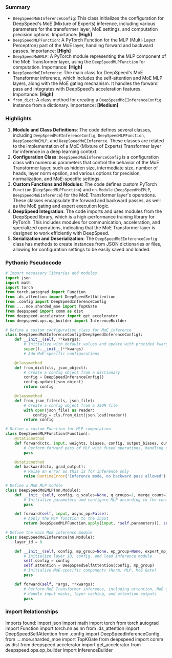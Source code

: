 

### Summary



* `DeepSpeedMoEInferenceConfig`: This class initializes the configuration for DeepSpeed's MoE (Mixture of Experts) inference, including various parameters for the transformer layer, MoE settings, and computation precision options. Importance: **[High]**
* `DeepSpeedMLPFunction`: A PyTorch Function for the MLP (Multi-Layer Perceptron) part of the MoE layer, handling forward and backward passes. Importance: **[High]**
* `DeepSpeedMoEMLP`: A PyTorch module representing the MLP component of the MoE Transformer layer, using the `DeepSpeedMLPFunction` for computation. Importance: **[High]**
* `DeepSpeedMoEInference`: The main class for DeepSpeed's MoE Transformer inference, which includes the self-attention and MoE MLP layers, along with the MoE gating mechanism. It handles the forward pass and integrates with DeepSpeed's acceleration features. Importance: **[High]**
* `from_dict`: A class method for creating a `DeepSpeedMoEInferenceConfig` instance from a dictionary. Importance: **[Medium]**

### Highlights



1. **Module and Class Definitions**: The code defines several classes, including `DeepSpeedMoEInferenceConfig`, `DeepSpeedMLPFunction`, `DeepSpeedMoEMLP`, and `DeepSpeedMoEInference`. These classes are related to the implementation of a MoE (Mixture of Experts) Transformer layer for inference in a deep learning context.
2. **Configuration Class**: `DeepSpeedMoEInferenceConfig` is a configuration class with numerous parameters that control the behavior of the MoE Transformer layer, such as hidden size, intermediate size, number of heads, layer norm epsilon, and various options for precision, normalization, and MoE-specific settings.
3. **Custom Functions and Modules**: The code defines custom PyTorch `Function` (`DeepSpeedMLPFunction`) and `nn.Module` (`DeepSpeedMoEMLP`, `DeepSpeedMoEInference`) for the MoE Transformer layer's operations. These classes encapsulate the forward and backward passes, as well as the MoE gating and expert execution logic.
4. **DeepSpeed Integration**: The code imports and uses modules from the DeepSpeed library, which is a high-performance training library for PyTorch. This includes modules for communication, acceleration, and specialized operations, indicating that the MoE Transformer layer is designed to work efficiently with DeepSpeed.
5. **Serialization and Deserialization**: The `DeepSpeedMoEInferenceConfig` class has methods to create instances from JSON dictionaries or files, allowing for configuration settings to be easily saved and loaded.

### Pythonic Pseudocode

```python
# Import necessary libraries and modules
import json
import math
import torch
from torch.autograd import Function
from .ds_attention import DeepSpeedSelfAttention
from .config import DeepSpeedInferenceConfig
from ....moe.sharded_moe import TopKGate
from deepspeed import comm as dist
from deepspeed.accelerator import get_accelerator
from deepspeed.ops.op_builder import InferenceBuilder

# Define a custom configuration class for MoE inference
class DeepSpeedMoEInferenceConfig(DeepSpeedInferenceConfig):
    def __init__(self, **kwargs):
        # Initialize with default values and update with provided kwargs
        super().__init__(**kwargs)
        # Add MoE-specific configurations

    @classmethod
    def from_dict(cls, json_object):
        # Create a config object from a dictionary
        config = DeepSpeedInferenceConfig()
        config.update(json_object)
        return config

    @classmethod
    def from_json_file(cls, json_file):
        # Create a config object from a JSON file
        with open(json_file) as reader:
            config = cls.from_dict(json.load(reader))
        return config

# Define a custom Function for MLP computation
class DeepSpeedMLPFunction(Function):
    @staticmethod
    def forward(ctx, input, weights, biases, config, output_biases, output_weights, q_scales, q_groups, merge_count, mp_group, async_op):
        # Perform forward pass of MLP with fused operations, handling quantization if needed
        pass

    @staticmethod
    def backward(ctx, grad_output):
        # Raise an error as this is for inference only
        raise RuntimeError('Inference mode, no backward pass allowed')

# Define a MoE MLP module
class DeepSpeedMoEMLP(nn.Module):
    def __init__(self, config, q_scales=None, q_groups=1, merge_count=1, mlp_extra_grouping=False, mp_group=None):
        # Initialize parameters and configure MLP according to the config
        pass

    def forward(self, input, async_op=False):
        # Apply the MLP function to the input
        return DeepSpeedMLPFunction.apply(input, *self.parameters(), self.config, async_op)

# Define the main MoE inference module
class DeepSpeedMoEInference(nn.Module):
    layer_id = 0

    def __init__(self, config, mp_group=None, ep_group=None, expert_mp_group=None, quantize_scales=None, quantize_groups=1, merge_count=1, mlp_extra_grouping=False):
        # Initialize layer ID, config, and load inference module
        self.config = config
        self.attention = DeepSpeedSelfAttention(config, mp_group)
        # Initialize MoE-specific components (Norm, MLP, MoE Gate)
        pass

    def forward(self, *args, **kwargs):
        # Perform MoE Transformer inference, including attention, MoE gating, and MLP computation
        # Handle input masks, layer caching, and attention outputs
        pass
```


### import Relationships

Imports found:
import json
import math
import torch
from torch.autograd import Function
import torch.nn as nn
from .ds_attention import DeepSpeedSelfAttention
from .config import DeepSpeedInferenceConfig
from ....moe.sharded_moe import TopKGate
from deepspeed import comm as dist
from deepspeed.accelerator import get_accelerator
from deepspeed.ops.op_builder import InferenceBuilder